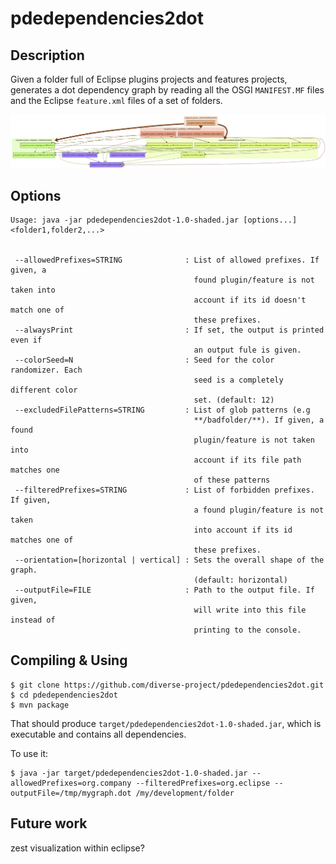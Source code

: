 # pdedependencies2dot

## Description

Given a folder full of Eclipse plugins projects and features projects, generates a dot dependency graph by reading all the OSGI `MANIFEST.MF` files and the Eclipse `feature.xml` files of a set of folders.

![Example](https://raw.githubusercontent.com/diverse-project/pdedependencies2dot/master/example.png)

## Options 

~~~~
Usage: java -jar pdedependencies2dot-1.0-shaded.jar [options...] <folder1,folder2,...>


 --allowedPrefixes=STRING              : List of allowed prefixes. If given, a
                                         found plugin/feature is not taken into
                                         account if its id doesn't match one of
                                         these prefixes.
 --alwaysPrint                         : If set, the output is printed even if
                                         an output fule is given.
 --colorSeed=N                         : Seed for the color randomizer. Each
                                         seed is a completely different color
                                         set. (default: 12)
 --excludedFilePatterns=STRING         : List of glob patterns (e.g
                                         **/badfolder/**). If given, a found
                                         plugin/feature is not taken into
                                         account if its file path matches one
                                         of these patterns
 --filteredPrefixes=STRING             : List of forbidden prefixes. If given,
                                         a found plugin/feature is not taken
                                         into account if its id matches one of
                                         these prefixes.
 --orientation=[horizontal | vertical] : Sets the overall shape of the graph.
                                         (default: horizontal)
 --outputFile=FILE                     : Path to the output file. If given,
                                         will write into this file instead of
                                         printing to the console.
~~~~


## Compiling & Using

~~~
$ git clone https://github.com/diverse-project/pdedependencies2dot.git
$ cd pdedependencies2dot
$ mvn package
~~~

That should produce `target/pdedependencies2dot-1.0-shaded.jar`, which is executable and contains all dependencies.

To use it:

~~~
$ java -jar target/pdedependencies2dot-1.0-shaded.jar --allowedPrefixes=org.company --filteredPrefixes=org.eclipse --outputFile=/tmp/mygraph.dot /my/development/folder
~~~


## Future work

zest visualization within eclipse?
